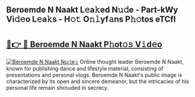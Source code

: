 ## Beroemde N Naakt L𝚎a𝚔ed N𝚞𝚍e - Part-kWy Vi𝚍𝚎o L𝚎a𝚔s - H𝚘𝚝 O𝚗𝚕yf𝚊ns P𝚑𝚘tos eTCfI

# <h2><a href="http://kfdi7p.oniu.top/?m=Beroemde+N+Naakt">🔗👉 🔴 Beroemde N Naakt P𝚑ot𝚘𝚜 V𝚒d𝚎o</a></h2>

[![Beroemde N Naakt Nu𝚍e𝚜](https://i.imgur.com/0qMVB7G.gif)](http://kfdi7p.oniu.top/?m=Beroemde+N+Naakt)
Online thought leader Beroemde N Naakt, known for publishing dance and lifestyle material, consisting of presentations and personal vlogs. Beroemde N Naakt's public image is characterized by its open and sincere demeanor, but the intricacies of his personal life remain shrouded in secrecy.  
